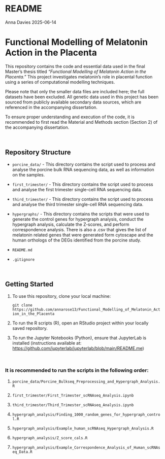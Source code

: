 
# README

Anna Davies 2025-06-14

# Functional Modelling of Melatonin Action in the Placenta

This repository contains the code and essential data used in the final
Master’s thesis titled *“Functional Modelling of Melatonin Action in the
Placenta.”* This project investigates melatonin’s role in placental
function using a series of computational modelling techniques.

Please note that only the smaller data files are included here; the full
datasets have been excluded. All genetic data used in this project has
been sourced from publicly available secondary data sources, which are
referenced in the accompanying dissertation.

To ensure proper understanding and execution of the code, it is
recommended to first read the Material and Methods section (Section 2)
of the accompanying dissertation.

<br>

## Repository Structure

-   `porcine_data/` - This directory contains the script used to process
    and analyse the porcine bulk RNA sequencing data, as well as
    information on the samples.

-   `first_trimester/` - This directory contains the script used to
    process and analyse the first trimester single-cell RNA sequencing
    data.

-   `third_trimester/` - This directory contains the script used to
    process and analyse the third trimester single-cell RNA sequencing
    data.

-   `hypergraphs/` - This directory contains the scripts that were used
    to generate the control genes for hypergraph analysis, conduct the
    hypergraph analysis, calculate the Z-scores, and perform
    correspondence analysis. There is also a .csv that gives the list of
    melatonin related genes that were generated form cytoscape and the
    human orthologs of the DEGs identified from the porcine study.

-   `README.md`

-   `.gitignore`

<br>

## Getting Started

1.  To use this repository, clone your local machine:

    `git clone https://github.com/annarose13/Functional_Modelling_of_Melatonin_Action_in_the_Placenta`

2.  To run the R scripts (R), open an RStudio project within your
    locally saved repository.

3.  To run the Jupyter Notebooks (Python), ensure that JupyterLab is
    installed (instructions available at:
    <https://github.com/jupyterlab/jupyterlab/blob/main/README.me>)

<br>

### It is recommended to run the scripts in the following order:

1.  `porcine_data/Porcine_Bulkseq_Preprocessing_and_Hypergraph_Analysis.R`

2.  `first_trimester/First_Trimester_scRNAseq_Analysis.ipynb`

3.  `third_trimester/Third_Trimester_scRNAseq_Analysis.ipynb`

4.  `hypergraph_analysis/Finding_1000_random_genes_for_hypergraph_control.R`

5.  `hypergraph_analysis/Example_human_scRNAseq_Hypergraph_Analysis.R`

6.  `hypergraph_analysis/Z_score_cals.R`

7.  `hypergraph_analysis/Example_Correspondence_Analysis_of_Human_scRNAseq_Data.R`

<br>
